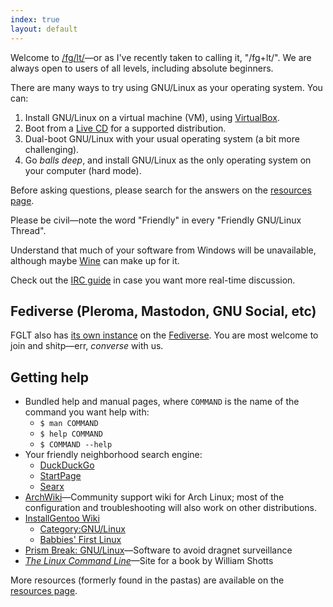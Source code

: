 ```yaml
---
index: true
layout: default
---
```


Welcome to [/fg/lt/](https://boards.4chan.org/g/catalog#s=fglt)—or as I've
recently taken to calling it, "/fg+lt/". We are always open to users of all
levels, including absolute beginners.

There are many ways to try using GNU/Linux as your operating system.  You can:

1. Install GNU/Linux on a virtual machine (VM), using
   [VirtualBox](https://www.virtualbox.org/).
2. Boot from a [Live CD](https://en.wikipedia.org/wiki/Live_CD) for a supported
   distribution.
3. Dual-boot GNU/Linux with your usual operating system (a bit more
   challenging).
4. Go *balls deep*, and install GNU/Linux as the only operating system on your
   computer (hard mode).

Before asking questions, please search for the answers on the [resources
page](/resources.html).

Please be civil—note the word "Friendly" in every "Friendly GNU/Linux Thread".

Understand that much of your software from Windows will be unavailable,
although maybe [Wine](https://help.ubuntu.com/community/Wine) can make up for
it.

Check out the [IRC guide](/irc.html) in case you want more real-time
discussion.

## Fediverse (Pleroma, Mastodon, GNU Social, etc)

FGLT also has [its own instance](https://soc.fglt.nl/) on the
[Fediverse](https://en.wikipedia.org/wiki/Fediverse).  You are most welcome to
join and shitp—err, *converse* with us.

## Getting help

- Bundled help and manual pages, where `COMMAND` is the name of the command you
  want help with:
	- `$ man COMMAND`
	- `$ help COMMAND`
	- `$ COMMAND --help`
- Your friendly neighborhood search engine:
	- [DuckDuckGo](https://duckduckgo.com/)
	- [StartPage](https://www.startpage.com/)
	- [Searx](https://searx.tyil.nl/)
- [ArchWiki](https://wiki.archlinux.org/)—Community support wiki for Arch
  Linux; most of the configuration and troubleshooting will also work on other
  distributions.
- [InstallGentoo Wiki](https://wiki.installgentoo.com/wiki/Main_Page)
	- [Category:GNU/Linux](https://wiki.installgentoo.com/index.php/Category:GNU/Linux)
	- [Babbies' First Linux](https://wiki.installgentoo.com/index.php/Babbies_First_Linux)
- [Prism Break: GNU/Linux](https://prism-break.org/en/categories/gnu-linux/)—Software
  to avoid dragnet surveillance
- [<cite>The Linux Command Line</cite>](http://linuxcommand.org/tlcl.php)—Site
  for a book by William Shotts

More resources (formerly found in the pastas) are available on the
[resources page](/resources.html).
